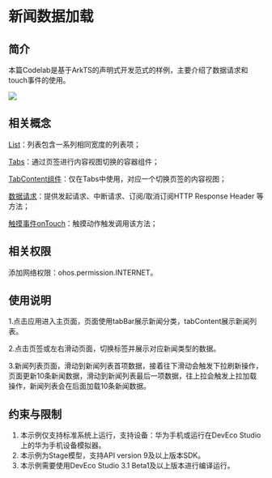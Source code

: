 ﻿# 新闻数据加载

## 简介

本篇Codelab是基于ArkTS的声明式开发范式的样例，主要介绍了数据请求和touch事件的使用。

![](screenshots/device/news.gif)

## 相关概念

[List](https://developer.harmonyos.com/cn/docs/documentation/doc-references/ts-container-list-0000001333800573)：列表包含一系列相同宽度的列表项；

[Tabs](https://developer.harmonyos.com/cn/docs/documentation/doc-references/ts-container-tabs-0000001281001258)：通过页签进行内容视图切换的容器组件；

[TabContent组件](https://developer.harmonyos.com/cn/docs/documentation/doc-references/ts-container-tabcontent-0000001281201166)：仅在Tabs中使用，对应一个切换页签的内容视图；

[数据请求](https://developer.harmonyos.com/cn/docs/documentation/doc-references/js-apis-http-0000001281201030)：提供发起请求、中断请求、订阅/取消订阅HTTP Response Header 等方法；

[触摸事件onTouch](https://developer.harmonyos.com/cn/docs/documentation/doc-references/ts-universal-events-touch-0000001281001286)：触摸动作触发调用该方法；

## 相关权限

添加网络权限：ohos.permission.INTERNET。

## 使用说明

1.点击应用进入主页面，页面使用tabBar展示新闻分类，tabContent展示新闻列表。

2.点击页签或左右滑动页面，切换标签并展示对应新闻类型的数据。

3.新闻列表页面，滑动到新闻列表首项数据，接着往下滑动会触发下拉刷新操作，页面更新10条新闻数据，滑动到新闻列表最后一项数据，往上拉会触发上拉加载操作，新闻列表会在后面加载10条新闻数据。

## 约束与限制

1. 本示例仅支持标准系统上运行，支持设备：华为手机或运行在DevEco Studio上的华为手机设备模拟器。
2. 本示例为Stage模型，支持API version 9及以上版本SDK。
3. 本示例需要使用DevEco Studio 3.1 Beta1及以上版本进行编译运行。
